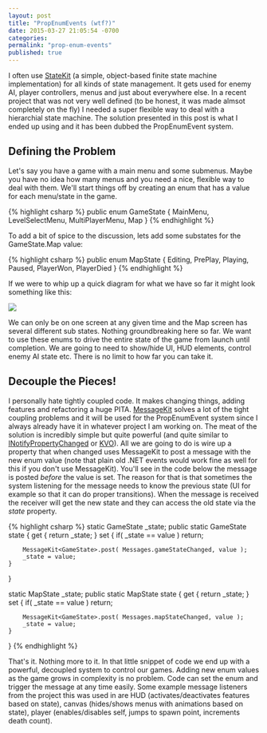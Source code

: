 ```yaml
---
layout: post
title: "PropEnumEvents (wtf?)"
date: 2015-03-27 21:05:54 -0700
categories:
permalink: "prop-enum-events"
published: true
---
```



I often use [StateKit](https://github.com/prime31/StateKit) (a simple, object-based finite state machine implementation) for all kinds of state management. It gets used for enemy AI, player controllers, menus and just about everywhere else. In a recent project that was not very well defined (to be honest, it was made almsot completely on the fly) I needed a super flexible way to deal with a hierarchial state machine. The solution presented in this post is what I ended up using and it has been dubbed the PropEnumEvent system.

<!-- more -->


## Defining the Problem

Let's say you have a game with a main menu and some submenus. Maybe you have no idea how many menus and you need a nice, flexible way to deal with them. We'll start things off by creating an enum that has a value for each menu/state in the game.


{% highlight csharp %}
public enum GameState
{
	MainMenu,
	LevelSelectMenu,
	MultiPlayerMenu,
	Map
}
{% endhighlight %}


To add a bit of spice to the discussion, lets add some substates for the GameState.Map value:


{% highlight csharp %}
public enum MapState
{
	Editing,
	PrePlay,
	Playing,
	Paused,
	PlayerWon,
	PlayerDied
}
{% endhighlight %}


If we were to whip up a quick diagram for what we have so far it might look something like this:


![](/images/posts/propEnumEvents/state-flow.png)


We can only be on one screen at any given time and the Map screen has several different sub states. Nothing groundbreaking here so far. We want to use these enums to drive the entire state of the game from launch until completion. We are going to need to show/hide UI, HUD elements, control enemy AI state etc. There is no limit to how far you can take it.


## Decouple the Pieces!

I personally hate tightly coupled code. It makes changing things, adding features and refactoring a huge PITA. [MessageKit](https://github.com/prime31/MessageKit) solves a lot of the tight coupling problems and it will be used for the PropEnumEvent system since I always already have it in whatever project I am working on. The meat of the solution is incredibly simple but quite powerful (and quite similar to [INotifyPropertyChanged](https://msdn.microsoft.com/en-us/library/system.componentmodel.inotifypropertychanged%28v=vs.110%29.aspx?f=255&MSPPError=-2147217396) or [KVO](https://developer.apple.com/library/mac/documentation/Cocoa/Conceptual/KeyValueObserving/KeyValueObserving.html)). All we are going to do is wire up a property that when changed uses MessageKit to post a message with the new enum value (note that plain old .NET events would work fine as well for this if you don't use MessageKit). You'll see in the code below the message is posted *before* the value is set. The reason for that is that sometimes the system listening for the message needs to know the previous state (UI for example so that it can do proper transitions). When the message is received the receiver will get the new state and they can access the old state via the *state* property.


{% highlight csharp %}
static GameState _state;
public static GameState state
{
	get
	{
		return _state;
	}
	set
	{
		if( _state == value )
			return;

		MessageKit<GameState>.post( Messages.gameStateChanged, value );
		_state = value;
	}
}


static MapState _state;
public static MapState state
{
	get
	{
		return _state;
	}
	set
	{
		if( _state == value )
			return;

		MessageKit<GameState>.post( Messages.mapStateChanged, value );
		_state = value;
	}
}
{% endhighlight %}


That's it. Nothing more to it. In that little snippet of code we end up with a powerful, decoupled system to control our games. Adding new enum values as the game grows in complexity is no problem. Code can set the enum and trigger the message at any time easily. Some example message listeners from the project this was used in are HUD (activates/deactivates features based on state), canvas (hides/shows menus with animations based on state), player (enables/disables self, jumps to spawn point, increments death count).

